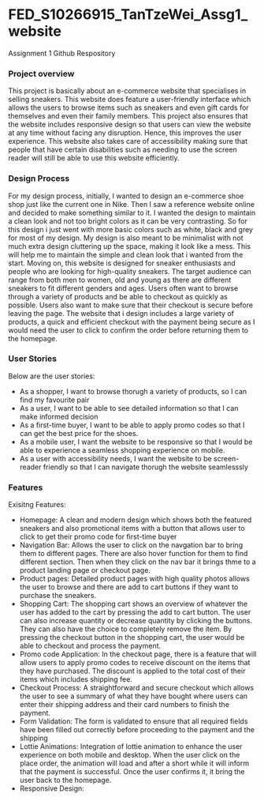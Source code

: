 # FED_S10266915_TanTzeWei_Assg1_website
Assignment 1 Github Respository
### Project overview
This project is basically about an e-commerce website that specialises in selling sneakers. This website does feature a user-friendly interface which allows the users to browse items such as sneakers and even gift cards for themselves and even their family members. This project also ensures that the website includes responsive design so that users can view the website at any time without facing any disruption. Hence, this improves the user experience. This website also takes care of accessibility making sure that people that have certain disabilities such as needing to use the screen reader will still be able to use this website efficiently.
### Design Process
For my design process, initially, I wanted to design an e-commerce shoe shop just like the current one in Nike. Then I saw  a reference website online and decided to make something similar to it. I wanted the design to maintain a clean look and not too bright colors as it can be very contrasting. So for this design i just went with more basic colors such as white, black and grey for most of my design. My design is also meant to be minimalist with not much extra design cluttering up the space, making it look like a mess. This will help me to maintain the simple and clean look that i wanted from the start. Moving on, this website is designed for sneaker enthusiasts and people who are looking for high-quality sneakers. The target audience can range from both men to women, old and young as there are different sneakers to fit different genders and ages. Users often want to browse through a variety of products and be able to checkout as quickly as possible. Users also want to make sure that their checkout is secure before leaving the page. The website that i design includes a large variety of products, a quick and efficient checkout with the payment being secure as I would need the user to click to confirm the order before returning them to the homepage. 
### User Stories
Below are the user stories:
- As a shopper, I want to browse thorugh a variety of products, so I can find my favourite pair
- As a user, I want to be able to see detailed information so that I can make informed decision
- As a first-time buyer, I want to be able to apply promo codes so that I can get the best price for the shoes.
- As a mobile user, I want the website to be responsive so that I would be able to experience a seamless shopping experience on mobile.
- As a user with accessibility needs, I want the website to be screen-reader friendly so that I can navigate thorugh the website seamlesssly

### Features

Exisitng Features:
- Homepage: A clean and modern design which shows both the featured sneakers and also promotional items with a button that allows user to click to get their promo code for first-time buyer
- Navigation Bar: Allows the user to click on the navgation bar to bring them to different pages. There are also hover function for them to find different section. Then when they click on the nav bar it brings thme to a product landing page or checkout page.
- Product pages: Detailed product pages with high quality photos allows the user to browse and there are add to cart buttons if they want to purchase the sneakers.
- Shopping Cart: The shopping cart shows an overview of whatever the user has added to the cart by pressing the add to cart button. The user can also increase quantity or decrease quantity by clicking the buttons. They can also have the choice to completely remove the item. By pressing the checkout button in the shopping cart, the user would be able to checkout and process the payment.
- Promo code Application: In the checkout page, there is a feature that will allow users to apply promo codes to receive discount on the items that they have purchased. The discount is applied to the total cost of their items which includes shipping fee.
- Checkout Process: A straightforward and secure checkout which allows the user to see a summary of what they have bought where users can enter their shipping address and their card numbers to finish the payment.
- Form Validation: The form is validated to ensure that all required fields have been filled out correctly before proceeding to the payment and the shipping
- Lottie Animations: Integration of lottie animation to enhance the user experience on both mobile and desktop. When the user click on the place order, the animation will load and after a short while it will inform that the payment is successful. Once the user confirms it, it bring the user back to the homepage.
- Responsive Design: 

